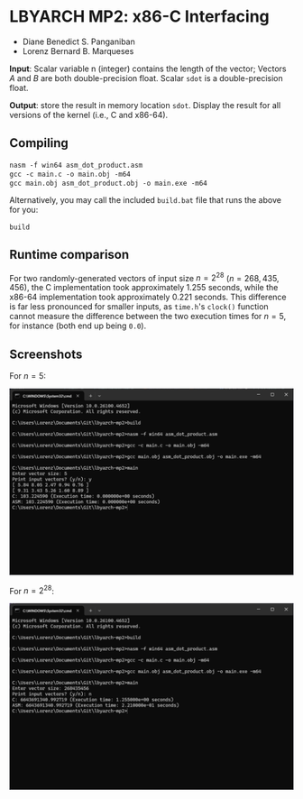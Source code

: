 # LBYARCH MP2: x86-C Interfacing

- Diane Benedict S. Panganiban
- Lorenz Bernard B. Marqueses

**Input**: Scalar variable n (integer) contains the length of the vector;  Vectors $A$ and $B$ are both double-precision float. Scalar `sdot` is a double-precision float.

**Output**: store the result in memory location `sdot`.  Display the result for all versions of the kernel (i.e., C and  x86-64).

## Compiling

```
nasm -f win64 asm_dot_product.asm
gcc -c main.c -o main.obj -m64
gcc main.obj asm_dot_product.obj -o main.exe -m64
```

Alternatively, you may call the included `build.bat` file that runs the above for you:

```
build
```

## Runtime comparison

For two randomly-generated vectors of input size $n = 2^{28}$ ($n = 268,435,456$), the C implementation took approximately $1.255$ seconds, while the x86-64 implementation took approximately $0.221$ seconds. This difference is far less pronounced for smaller inputs, as `time.h`'s `clock()` function cannot measure the difference between the two execution times for $n = 5$, for instance (both end up being `0.0`).

## Screenshots

For $n = 5$:

![](img/small_n.png)

For $n = 2^{28}$:

![](img/large_n.png)